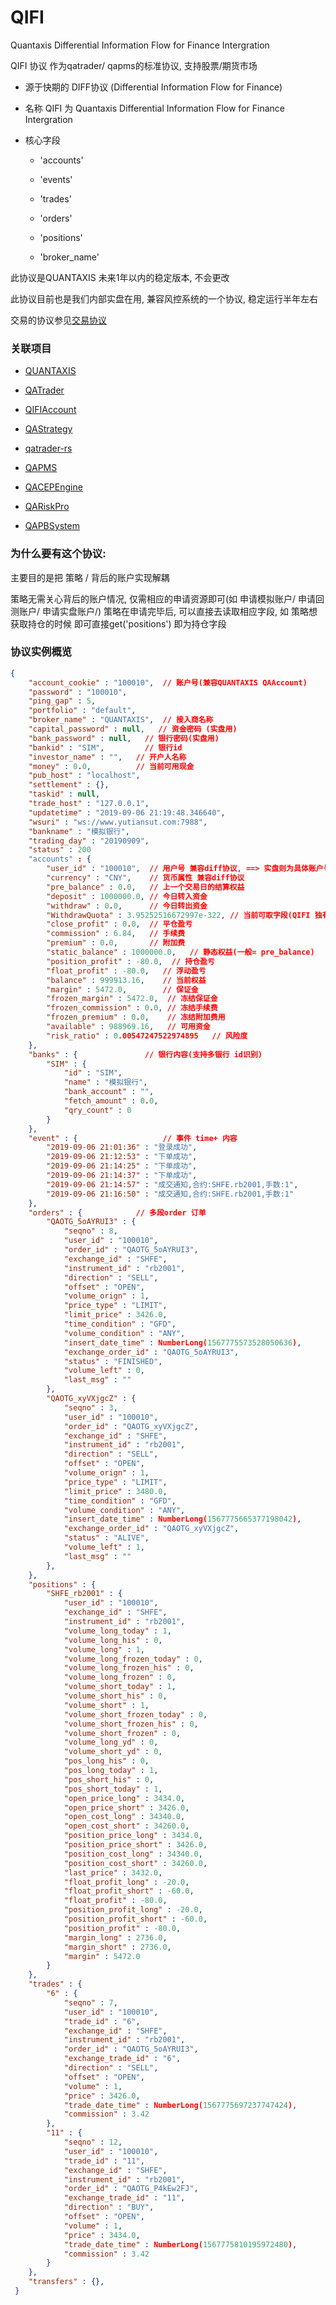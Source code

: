 # QIFI
Quantaxis Differential Information Flow for Finance Intergration


QIFI 协议 作为qatrader/ qapms的标准协议, 支持股票/期货市场


- 源于快期的 DIFF协议 (Differential Information Flow for Finance)
- 名称 QIFI   为 Quantaxis Differential Information Flow for Finance Intergration

- 核心字段
	-  'accounts'

	-  'events'

	-  'trades'

	-  'orders'

	-  'positions'

	-  'broker_name'
		
此协议是QUANTAXIS 未来1年以内的稳定版本, 不会更改

此协议目前也是我们内部实盘在用, 兼容风控系统的一个协议, 稳定运行半年左右


交易的协议参见[交易协议](trade_protocol.md)


### 关联项目


- [QUANTAXIS](https://github.com/quantaxis/quantaxis)
- [QATrader](https://github.com/yutiansut/qatrader)
- [QIFIAccount](https://github.com/yutiansut/QIFIAccount)
- [QAStrategy](https://github.com/yutiansut/QAStrategy)
- [qatrader-rs](https://github.com/yutiansut/qatrader-rs)


- [QAPMS](https://github.com/yutiansut/QAPMS)
- [QACEPEngine](https://github.com/yutiansut/QACEPEngine)
- [QARiskPro](https://github.com/yutiansut/QARiskPro)
- [QAPBSystem](https://github.com/yutiansut/QAPBSystem)






###  为什么要有这个协议:

主要目的是把 策略  /  背后的账户实现解耦

策略无需关心背后的账户情况, 仅需相应的申请资源即可(如 申请模拟账户/ 申请回测账户/ 申请实盘账户/)
策略在申请完毕后, 可以直接去读取相应字段,  如 策略想获取持仓的时候 即可直接get('positions') 即为持仓字段




### 协议实例概览

```json
{
    "account_cookie" : "100010",  // 账户号(兼容QUANTAXIS QAAccount)
    "password" : "100010",
    "ping_gap" : 5,
    "portfolio" : "default",
    "broker_name" : "QUANTAXIS",  // 接入商名称
    "capital_password" : null,   // 资金密码 (实盘用)
    "bank_password" : null,   // 银行密码(实盘用)
    "bankid" : "SIM",         // 银行id
    "investor_name" : "",   // 开户人名称
    "money" : 0.0,          // 当前可用现金
    "pub_host" : "localhost",
    "settlement" : {},
    "taskid" : null,
    "trade_host" : "127.0.0.1",
    "updatetime" : "2019-09-06 21:19:48.346640",
    "wsuri" : "ws://www.yutiansut.com:7988",
    "bankname" : "模拟银行",
    "trading_day" : "20190909",
    "status" : 200
    "accounts" : {
        "user_id" : "100010",  // 用户号 兼容diff协议, ==> 实盘则为具体账户号
        "currency" : "CNY",    // 货币属性 兼容diff协议
        "pre_balance" : 0.0,   // 上一个交易日的结算权益
        "deposit" : 1000000.0, // 今日转入资金
        "withdraw" : 0.0,      // 今日转出资金
        "WithdrawQuota" : 3.95252516672997e-322, // 当前可取字段(QIFI 独有)
        "close_profit" : 0.0,  // 平仓盈亏
        "commission" : 6.84,   // 手续费
        "premium" : 0.0,       // 附加费
        "static_balance" : 1000000.0,   // 静态权益(一般= pre_balance)
        "position_profit" : -80.0,  // 持仓盈亏
        "float_profit" : -80.0,   // 浮动盈亏
        "balance" : 999913.16,    // 当前权益
        "margin" : 5472.0,        // 保证金
        "frozen_margin" : 5472.0,  // 冻结保证金
        "frozen_commission" : 0.0, // 冻结手续费
        "frozen_premium" : 0.0,    // 冻结附加费用
        "available" : 988969.16,   // 可用资金
        "risk_ratio" : 0.00547247522974895   // 风险度
    },
    "banks" : {               // 银行内容(支持多银行 id识别)
        "SIM" : {
            "id" : "SIM",
            "name" : "模拟银行",
            "bank_account" : "",
            "fetch_amount" : 0.0,
            "qry_count" : 0
        }
    },
    "event" : {                   // 事件 time+ 内容
        "2019-09-06 21:01:36" : "登录成功",
        "2019-09-06 21:12:53" : "下单成功",
        "2019-09-06 21:14:25" : "下单成功",
        "2019-09-06 21:14:37" : "下单成功",
        "2019-09-06 21:14:57" : "成交通知,合约:SHFE.rb2001,手数:1",
        "2019-09-06 21:16:50" : "成交通知,合约:SHFE.rb2001,手数:1"
    },
    "orders" : {            // 多段order 订单
        "QAOTG_5oAYRUI3" : {
            "seqno" : 8,
            "user_id" : "100010",
            "order_id" : "QAOTG_5oAYRUI3",
            "exchange_id" : "SHFE",
            "instrument_id" : "rb2001",
            "direction" : "SELL",
            "offset" : "OPEN",
            "volume_orign" : 1,
            "price_type" : "LIMIT",
            "limit_price" : 3426.0,
            "time_condition" : "GFD",
            "volume_condition" : "ANY",
            "insert_date_time" : NumberLong(1567775573528050636),
            "exchange_order_id" : "QAOTG_5oAYRUI3",
            "status" : "FINISHED",
            "volume_left" : 0,
            "last_msg" : ""
        },
        "QAOTG_xyVXjgcZ" : {
            "seqno" : 3,
            "user_id" : "100010",
            "order_id" : "QAOTG_xyVXjgcZ",
            "exchange_id" : "SHFE",
            "instrument_id" : "rb2001",
            "direction" : "SELL",
            "offset" : "OPEN",
            "volume_orign" : 1,
            "price_type" : "LIMIT",
            "limit_price" : 3480.0,
            "time_condition" : "GFD",
            "volume_condition" : "ANY",
            "insert_date_time" : NumberLong(1567775665377198042),
            "exchange_order_id" : "QAOTG_xyVXjgcZ",
            "status" : "ALIVE",
            "volume_left" : 1,
            "last_msg" : ""
        },
    },
    "positions" : {
        "SHFE_rb2001" : {
            "user_id" : "100010",
            "exchange_id" : "SHFE",
            "instrument_id" : "rb2001",
            "volume_long_today" : 1,
            "volume_long_his" : 0,
            "volume_long" : 1,
            "volume_long_frozen_today" : 0,
            "volume_long_frozen_his" : 0,
            "volume_long_frozen" : 0,
            "volume_short_today" : 1,
            "volume_short_his" : 0,
            "volume_short" : 1,
            "volume_short_frozen_today" : 0,
            "volume_short_frozen_his" : 0,
            "volume_short_frozen" : 0,
            "volume_long_yd" : 0,
            "volume_short_yd" : 0,
            "pos_long_his" : 0,
            "pos_long_today" : 1,
            "pos_short_his" : 0,
            "pos_short_today" : 1,
            "open_price_long" : 3434.0,
            "open_price_short" : 3426.0,
            "open_cost_long" : 34340.0,
            "open_cost_short" : 34260.0,
            "position_price_long" : 3434.0,
            "position_price_short" : 3426.0,
            "position_cost_long" : 34340.0,
            "position_cost_short" : 34260.0,
            "last_price" : 3432.0,
            "float_profit_long" : -20.0,
            "float_profit_short" : -60.0,
            "float_profit" : -80.0,
            "position_profit_long" : -20.0,
            "position_profit_short" : -60.0,
            "position_profit" : -80.0,
            "margin_long" : 2736.0,
            "margin_short" : 2736.0,
            "margin" : 5472.0
        }
    },
    "trades" : {
        "6" : {
            "seqno" : 7,
            "user_id" : "100010",
            "trade_id" : "6",
            "exchange_id" : "SHFE",
            "instrument_id" : "rb2001",
            "order_id" : "QAOTG_5oAYRUI3",
            "exchange_trade_id" : "6",
            "direction" : "SELL",
            "offset" : "OPEN",
            "volume" : 1,
            "price" : 3426.0,
            "trade_date_time" : NumberLong(1567775697237747424),
            "commission" : 3.42
        },
        "11" : {
            "seqno" : 12,
            "user_id" : "100010",
            "trade_id" : "11",
            "exchange_id" : "SHFE",
            "instrument_id" : "rb2001",
            "order_id" : "QAOTG_P4kEw2FJ",
            "exchange_trade_id" : "11",
            "direction" : "BUY",
            "offset" : "OPEN",
            "volume" : 1,
            "price" : 3434.0,
            "trade_date_time" : NumberLong(1567775810195972480),
            "commission" : 3.42
        }
    },
    "transfers" : {},
 }
